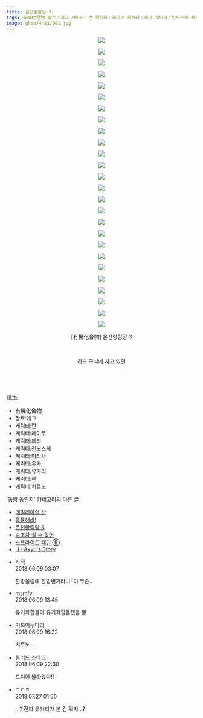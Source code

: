 ```yaml
---
title: 온천향림당 3
tags: 有機化合物 장르：개그 캐릭터：란 캐릭터：레이무 캐릭터：레티 캐릭터：린노스케 캐릭터：마리사 캐릭터：유카 캐릭터：유카리 캐릭터：첸 캐릭터：치르노 동방_동인지
image: ghap/4421/001.jpg
---
```

<div class="article">
<p style="text-align: center; clear: none; float: none;"><img src="{{ site.nasurl }}/ghap/4421/001.jpg"/></p>
<p style="text-align: center; clear: none; float: none;"><img src="{{ site.nasurl }}/ghap/4421/002.jpg"/></p>
<p style="text-align: center; clear: none; float: none;"><img src="{{ site.nasurl }}/ghap/4421/003.jpg"/></p>
<p style="text-align: center; clear: none; float: none;"><img src="{{ site.nasurl }}/ghap/4421/004.jpg"/></p>
<p style="text-align: center; clear: none; float: none;"><img src="{{ site.nasurl }}/ghap/4421/005.jpg"/></p>
<p style="text-align: center; clear: none; float: none;"><img src="{{ site.nasurl }}/ghap/4421/006.jpg"/></p>
<p style="text-align: center; clear: none; float: none;"><img src="{{ site.nasurl }}/ghap/4421/007.jpg"/></p>
<p style="text-align: center; clear: none; float: none;"><img src="{{ site.nasurl }}/ghap/4421/008.jpg"/></p>
<p style="text-align: center; clear: none; float: none;"><img src="{{ site.nasurl }}/ghap/4421/009.jpg"/></p>
<p style="text-align: center; clear: none; float: none;"><img src="{{ site.nasurl }}/ghap/4421/010.jpg"/></p>
<p style="text-align: center; clear: none; float: none;"><img src="{{ site.nasurl }}/ghap/4421/011.jpg"/></p>
<p style="text-align: center; clear: none; float: none;"><img src="{{ site.nasurl }}/ghap/4421/012.jpg"/></p>
<p style="text-align: center; clear: none; float: none;"><img src="{{ site.nasurl }}/ghap/4421/013.jpg"/></p>
<p style="text-align: center; clear: none; float: none;"><img src="{{ site.nasurl }}/ghap/4421/014.jpg"/></p>
<p style="text-align: center; clear: none; float: none;"><img src="{{ site.nasurl }}/ghap/4421/015.jpg"/></p>
<p style="text-align: center; clear: none; float: none;"><img src="{{ site.nasurl }}/ghap/4421/016.jpg"/></p>
<p style="text-align: center; clear: none; float: none;"><img src="{{ site.nasurl }}/ghap/4421/017.jpg"/></p>
<p style="text-align: center; clear: none; float: none;"><img src="{{ site.nasurl }}/ghap/4421/018.jpg"/></p>
<p style="text-align: center; clear: none; float: none;"><img src="{{ site.nasurl }}/ghap/4421/019.jpg"/></p>
<p style="text-align: center; clear: none; float: none;"><img src="{{ site.nasurl }}/ghap/4421/020.jpg"/></p>
<p style="text-align: center; clear: none; float: none;"><img src="{{ site.nasurl }}/ghap/4421/021.jpg"/></p>
<p style="text-align: center; clear: none; float: none;"><img src="{{ site.nasurl }}/ghap/4421/022.jpg"/></p>
<p style="text-align: center; clear: none; float: none;"><img src="{{ site.nasurl }}/ghap/4421/023.jpg"/></p>
<p style="text-align: center; clear: none; float: none;"><img src="{{ site.nasurl }}/ghap/4421/024.jpg"/></p>
<p style="text-align: center; clear: none; float: none;"><img src="{{ site.nasurl }}/ghap/4421/025.jpg"/></p>
<p style="text-align: center; clear: none; float: none;"><img src="{{ site.nasurl }}/ghap/4421/026.jpg"/></p>
<p style="text-align: center; clear: none; float: none;">[有機化合物] 온천향림당 3</p>
<p style="text-align: center; clear: none; float: none;"><br/></p>
<p style="text-align: center; clear: none; float: none;">하드 구석에 자고 있던</p>
<p style="text-align: center; clear: none; float: none;"><br/></p>
<p><br/></p>
</div><div class="tagTrail">
<p>태그: </p>
<ul>
<li>有機化合物</li>
<li>장르:개그</li>
<li>캐릭터:란</li>
<li>캐릭터:레이무</li>
<li>캐릭터:레티</li>
<li>캐릭터:린노스케</li>
<li>캐릭터:마리사</li>
<li>캐릭터:유카</li>
<li>캐릭터:유카리</li>
<li>캐릭터:첸</li>
<li>캐릭터:치르노</li>
</ul>
</div><div class="another">
<p>'동방 동인지' 카테고리의 다른 글</p>
<ul>
<li><a href="/2018-06-09-ghap_4423">레밀리아의 산</a></li>
<li><a href="/2018-06-09-ghap_4422">훌륭해라!</a></li>
<li><a href="/2018-06-09-ghap_4421">온천향림당 3</a></li>
<li><a href="/2018-06-09-ghap_4420">숨조차 쉴 수 없어</a></li>
<li><a href="/2018-06-09-ghap_4419">스프라이트 패턴 ⑨</a></li>
<li><a href="/2018-06-09-ghap_4418">-H-Akyu's Story</a></li>
</ul>
</div><div class="cb_module cb_fluid">
<div class="cb_wrt cb_profile">
<div class="comment">
<ul>
<li class="cb_thumb_off" id="comment15268294">
<div class="cb_comment_area">
<div class="cb_info_area">
<div class="cb_section">
<span class="cb_nick_name">사적</span>
</div>
<div class="cb_section">
<span class="cb_date">2018.06.09 03:07 </span>
</div>
</div>
<div class="cb_dsc_comment">
<p class="cb_dsc">
											할망올림에 할망변기라니! 이 무슨..
										</p>
</div>
</div></li>
<li class="cb_thumb_off" id="comment15268439">
<div class="cb_comment_area">
<div class="cb_info_area">
<div class="cb_section">
<span class="cb_nick_name"> <a href="http://gb" onclick="return openLinkInNewWindow(this)">msmfv</a></span>
</div>
<div class="cb_section">
<span class="cb_date">2018.06.09 13:45 </span>
</div>
</div>
<div class="cb_dsc_comment">
<p class="cb_dsc">
											유기화합물이 유기화합물했을 뿐
										</p>
</div>
</div></li>
<li class="cb_thumb_off" id="comment15268470">
<div class="cb_comment_area">
<div class="cb_info_area">
<div class="cb_section">
<span class="cb_nick_name">거북이두마리</span>
</div>
<div class="cb_section">
<span class="cb_date">2018.06.09 16:22 </span>
</div>
</div>
<div class="cb_dsc_comment">
<p class="cb_dsc">
											치르노...
										</p>
</div>
</div></li>
<li class="cb_thumb_off" id="comment15268578">
<div class="cb_comment_area">
<div class="cb_info_area">
<div class="cb_section">
<span class="cb_nick_name">블러드 스타크</span>
</div>
<div class="cb_section">
<span class="cb_date">2018.06.09 22:30 </span>
</div>
</div>
<div class="cb_dsc_comment">
<p class="cb_dsc">
											드디어 올라왔다!!
										</p>
</div>
</div></li>
<li class="cb_thumb_off" id="comment15294499">
<div class="cb_comment_area">
<div class="cb_info_area">
<div class="cb_section">
<span class="cb_nick_name">ㄱㅁㅎ</span>
</div>
<div class="cb_section">
<span class="cb_date">2018.07.27 01:50 </span>
</div>
</div>
<div class="cb_dsc_comment">
<p class="cb_dsc">
											...? 진짜 유카리가 본 건 뭐지...?
										</p>
</div>
</div></li>
</ul>
</div>
</div><!-- commentList close -->
</div>